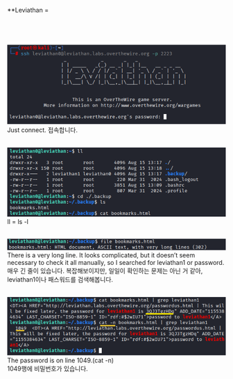 **Leviathan =          
<br>
<br>
<br>

![image break](/Pictur/Level-1/levia1.png) <br>
Just connect. 접속합니다.
<br>
<br>


![image break](/Pictur/Level-1/levia2.png) <br>
ll = ls -l
<br>
<br>

![image break](/Pictur/Level-1/levia3.png) <br>
There is a very long line. It looks complicated, but it doesn’t seem necessary to check it all manually, so I searched for leviathan1 or password.<br>
매우 긴 줄이 있습니다. 복잡해보이지만, 일일이 확인하는 문제는 아닌 거 같아, leviathan1이나 패스워드를 검색해봅니다.
<br>
<br>

![image break](/Pictur/Level-1/levia-4.png) <br>
The password is on line 1049.(cat -n)<br>
1049행에 비밀번호가 있습니다. 

